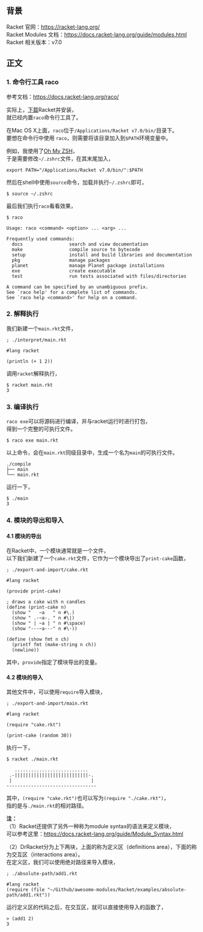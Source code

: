 ## 背景
Racket 官网：https://racket-lang.org/  
Racket Modules 文档：https://docs.racket-lang.org/guide/modules.html  
Racket 相关版本：v7.0  

## 正文

### 1. 命令行工具 raco
参考文档：https://docs.racket-lang.org/raco/  
  
实际上，[下载](https://download.racket-lang.org/)Racket并安装，  
就已经内置`raco`命令行工具了。  
  
在Mac OS X上面，`raco`位于`/Applications/Racket v7.0/bin/`目录下。  
要想在命令行中使用 `raco`，则需要将该目录加入到`$PATH`环境变量中。  
  
例如，我使用了[Oh My ZSH](https://ohmyz.sh/)，  
于是需要修改`~/.zshrc`文件，在其末尾加入，  
```
export PATH="/Applications/Racket v7.0/bin/":$PATH
```
  
然后在shell中使用`source`命令，加载并执行`~/.zshrc`即可，  
```
$ source ~/.zshrc
```
  
最后我们执行`raco`看看效果，  
```
$ raco

Usage: raco <command> <option> ... <arg> ...

Frequently used commands:
  docs                 search and view documentation
  make                 compile source to bytecode
  setup                install and build libraries and documentation
  pkg                  manage packages
  planet               manage Planet package installations
  exe                  create executable
  test                 run tests associated with files/directories

A command can be specified by an unambiguous prefix.
See `raco help' for a complete list of commands.
See `raco help <command>' for help on a command.
```

### 2. 解释执行
  
我们新建一个`main.rkt`文件，  
```
; ./interpret/main.rkt

#lang racket

(println (+ 1 2))
```
  
调用`racket`解释执行，  
```
$ racket main.rkt
3
```
  
### 3. 编译执行
  
`raco exe`可以将源码进行编译，并与racket运行时进行打包，  
得到一个完整的可执行文件。  
  
```
$ raco exe main.rkt
```  
以上命令，会在`main.rkt`同级目录中，生成一个名为`main`的可执行文件。  
  
```
./compile
├── main
└── main.rkt
```
  
运行一下，  
```
$ ./main
3
```
  
### 4. 模块的导出和导入
  
#### 4.1 模块的导出
在Racket中，一个模块通常就是一个文件，  
以下我们新建了一个`cake.rkt`文件，它作为一个模块导出了`print-cake`函数，  
```
; ./export-and-import/cake.rkt

#lang racket
 
(provide print-cake)
 
; draws a cake with n candles
(define (print-cake n)
  (show "   ~a   " n #\.)
  (show " .-~a-. " n #\|)
  (show " | ~a | " n #\space)
  (show "---~a---" n #\-))
 
(define (show fmt n ch)
  (printf fmt (make-string n ch))
  (newline))
```
其中，`provide`指定了模块导出的变量。  
  
#### 4.2 模块的导入
  
其他文件中，可以使用`require`导入模块，  
```
; ./export-and-import/main.rkt

#lang racket
 
(require "cake.rkt")
 
(print-cake (random 30))
```
  
执行一下，  
```
$ racket ./main.rkt

   ...........................
 .-|||||||||||||||||||||||||||-.
 |                             |
---------------------------------
```
  
其中，`(require "cake.rkt")`也可以写为`(require "./cake.rkt")`，  
指的是与`./main.rkt`的相对路径。  
  
**注：**  
（1）Racket还提供了另外一种称为module syntax的语法来定义模块，  
可以参考这里：https://docs.racket-lang.org/guide/Module_Syntax.html  
  
（2）DrRacket分为上下两块，上面的称为定义区（definitions area），下面的称为交互区（interactions area）。  
在定义区，我们可以使用绝对路径来导入模块，  
```
; ./absolute-path/add1.rkt

#lang racket
(require (file "~/Github/awesome-modules/Racket/examples/absolute-path/add1.rkt"))
```
  
运行定义区的代码之后，在交互区，就可以直接使用导入的函数了，  
```
> (add1 2)
3
```
